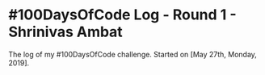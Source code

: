 # #100DaysOfCode Log - Round 1 - Shrinivas Ambat

The log of my #100DaysOfCode challenge. Started on [May 27th, Monday, 2019].